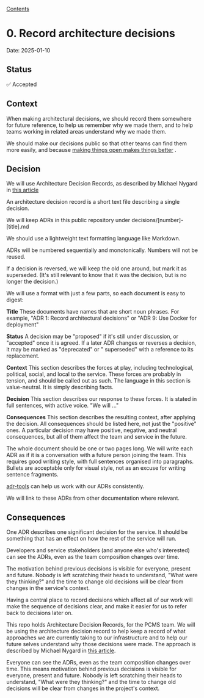 [Contents](README.md) 

# 0. Record architecture decisions

Date: 2025-01-10

## Status

✅ Accepted

## Context

When making architectural decisions, we should record them somewhere for future reference, to help us remember why we made them, and
to help teams working in related areas understand why we made them.

We should make our decisions public so that other teams can find them more easily, and
because [making things open makes things better](https://www.gov.uk/guidance/government-design-principles#make-things-open-it-makes-things-better)
.

## Decision

We will use Architecture Decision Records, as described by Michael Nygard in
[this article](http://thinkrelevance.com/blog/2011/11/15/documenting-architecture-decisions)

An architecture decision record is a short text file describing a single decision.

We will keep ADRs in this public repository under decisions/[number]-[title].md

We should use a lightweight text formatting language like Markdown.

ADRs will be numbered sequentially and monotonically. Numbers will not be reused.

If a decision is reversed, we will keep the old one around, but mark it as superseded. (It's still relevant to know that
it was the decision, but is no longer the decision.)

We will use a format with just a few parts, so each document is easy to digest:

**Title** These documents have names that are short noun phrases. For example,
"ADR 1: Record architectural decisions" or "ADR 9: Use Docker for deployment"

**Status** A decision may be "proposed" if it's still under discussion, or
"accepted" once it is agreed. If a later ADR changes or reverses a decision, it may be marked as "deprecated" or "
superseded" with a reference to its replacement.

**Context** This section describes the forces at play, including technological, political, social, and local to the
service. These forces are probably in tension, and should be called out as such. The language in this section is
value-neutral. It is simply describing facts.

**Decision** This section describes our response to these forces. It is stated in full sentences, with active voice. "We
will ..."

**Consequences** This section describes the resulting context, after applying the decision. All consequences should be
listed here, not just the "positive"
ones. A particular decision may have positive, negative, and neutral consequences, but all of them affect the team and
service in the future.

The whole document should be one or two pages long. We will write each ADR as if it is a conversation with a future
person joining the team. This requires good writing style, with full sentences organised into paragraphs. Bullets are
acceptable only for visual style, not as an excuse for writing sentence fragments.

[adr-tools](https://github.com/npryce/adr-tools) can help us work with our ADRs consistently.

We will link to these ADRs from other documentation where relevant.

## Consequences

One ADR describes one significant decision for the service. It should be something that has an effect on how the rest of
the service will run.

Developers and service stakeholders (and anyone else who's interested) can see the ADRs, even as the team composition
changes over time.

The motivation behind previous decisions is visible for everyone, present and future. Nobody is left scratching their
heads to understand, "What were they thinking?" and the time to change old decisions will be clear from changes in the
service's context.

Having a central place to record decisions which affect all of our work will make the sequence of decisions clear, and
make it easier for us to refer back to decisions later on.

This repo holds Architecture Decision Records, for the PCMS team. We will be using the architecture decision record to
help keep a record of what approaches we are currently taking to our infrastructure and to help our future selves
understand why those decisions were made. The approach is described by Michael Nygard
in [this article](http://thinkrelevance.com/blog/2011/11/15/documenting-architecture-decisions).

Everyone can see the ADRs, even as the team composition changes over time. This means motivation behind previous
decisions is visible for everyone, present and future. Nobody is left scratching their heads to understand, "What were
they thinking?" and the time to change old decisions will be clear from changes in the project's context.
